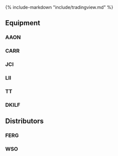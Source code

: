 {% include-markdown "include/tradingview.md" %}

## Equipment

### AAON
  <div id="AAON"></div>

### CARR
  <div id="CARR"></div>

### JCI
  <div id="JCI"></div>

### LII
  <div id="LII"></div>

### TT
  <div id="TT"></div>

### DKILF
  <div id="DKILF"></div>

## Distributors

### FERG
  <div id="FERG"></div>

### WSO
  <div id="WSO"></div>

<script type="text/javascript">
widget("AAON")
widget("CARR")
widget("DKILF")
widget("JCI")
widget("LII")
widget("TT")
widget("FERG")
widget("WSO")
</script>